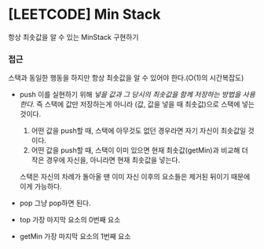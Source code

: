 # [LEETCODE] Min Stack

항상 최솟값을 알 수 있는 MinStack 구현하기

### 접근

스택과 동일한 행동을 하지만 항상 최솟값을 알 수 있어야 한다.(O(1)의 시간복잡도)

- push
  이를 실현하기 위해 _넣을 값과 그 당시의 최솟값을 함께 저장하는 방법을 사용한다._
  즉 스택에 값만 저장하는게 아니라 (값, 값을 넣을 때 최솟값)으로 스택에 넣는 것이다.

  1. 어떤 값을 push할 때, 스택에 아무것도 없던 경우라면 자기 자신이 최솟값일 것이다.
  2. 어떤 값을 push할 때, 스택이 이미 있으면 현재 최솟값(getMin)과 비교해 더 작은 경우에 자신을, 아니라면 현재 최솟값을 넣는다.

  스택은 자신의 차례가 돌아올 땐 이미 자신 이후의 요소들은 제거된 뒤이기 때문에 이게 가능하다.

- pop
  그냥 pop하면 된다.

- top
  가장 마지막 요소의 0번째 요소

- getMin
  가장 마지막 요소의 1번째 요소
